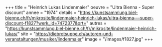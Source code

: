 +++
title = "Heinrich Lukas Lindenmaier"
oeuvre = "Ultra Bienna - Super discount"
annee = "1974"
details = "https://kunstsammlung.biel-bienne.ch/fr/mikrosite/lindenmaier-heinrich-lukas/ultra-bienna---super-discount-f1827?werk_id=7472377&ort="
autres = "https://kunstsammlung.biel-bienne.ch/fr/mikrosite/lindenmaier-heinrich-lukas/"
site = "https://diebrotsuppe.ch/autoren-und-veranstaltungen/musiker/lindenmaier"
image = "/images/f1827.jpg"
+++
